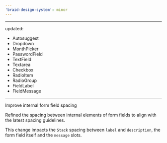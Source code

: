 ```yaml
---
'braid-design-system': minor
---
```


---
updated:
  - Autosuggest
  - Dropdown
  - MonthPicker
  - PasswordField
  - TextField
  - Textarea
  - Checkbox
  - RadioItem
  - RadioGroup
  - FieldLabel
  - FieldMessage
---

Improve internal form field spacing

Refined the spacing between internal elements of form fields to align with the latest spacing guidelines.

This change impacts the `Stack` spacing between `label` and `description`, the form field itself and the `message` slots.

